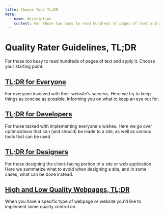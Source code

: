 ```yaml
---
title: Choose Your TL;DR
meta:
  - name: description
    content: For those too busy to read hundreds of pages of text and apply it. Choose your TL;DR.
---
```


# Quality Rater Guidelines, TL;DR

For those too busy to read hundreds of pages of text and apply it. Choose your starting point:

## [TL;DR for Everyone](/tldr/for-everyone.html)

For everyone involved with their website's success. Here we try to keep things as concise as possible, informing you on what to keep an eye out for.

## [TL;DR for Developers](/tldr/for-developers.html)

For those tasked with implementing everyone's wishes. Here we go over optimizations that can (and should) be made to a site, as well as various tools that can be used.

## [TL;DR for Designers](/tldr/for-designers.html)

For those designing the client-facing portion of a site or web application. Here we summarize what to avoid when designing a site, and in some cases, what can be done instead.

## [High and Low Quality Webpages, TL;DR](/tldr/quality-characteristics.html)

When you have a specific type of webpage or website you'd like to implement some quality control on.
